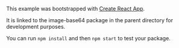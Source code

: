 This example was bootstrapped with [Create React App](https://github.com/facebook/create-react-app).

It is linked to the image-base64 package in the parent directory for development purposes.

You can run `npm install` and then `npm start` to test your package.
